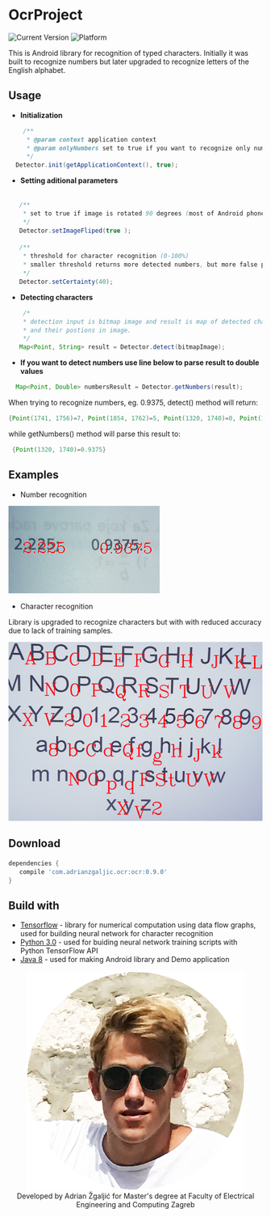 
# OcrProject

![Current Version](https://img.shields.io/badge/version-0.9.0-green.svg)
![Platform](https://img.shields.io/badge/platform-Android-brightgreen.svg)
<br>

This is Android library for recognition of typed characters. 
Initially it was built to recognize numbers but later upgraded to recognize letters of the English alphabet.

## Usage

* **Initialization**
```java
    /**
     * @param context application context
     * @param onlyNumbers set to true if you want to recognize only numbers, false if recognition of all characters is needed
     */
  Detector.init(getApplicationContext(), true);

```

* **Setting aditional parameters**
```java
   
   /**
    * set to true if image is rotated 90 degrees (most of Android phones return rotated image)
    */
   Detector.setImageFliped(true );
   
   /**
    * threshold for character recognition (0-100%)
    * smaller threshold returns more detected numbers, but more false positives and vice versa
    */
   Detector.setCertainty(40);
```

* **Detecting characters**
```java
    /*
    * detection input is bitmap image and result is map of detected characters 
    * and their postions in image.
    */
   Map<Point, String> result = Detector.detect(bitmapImage);
```


* **If you want to detect numbers use line below to parse result to double values**
```java
  Map<Point, Double> numbersResult = Detector.getNumbers(result);
```

When trying to recognize numbers, eg. 0.9375, detect() method will return:
```java
{Point(1741, 1756)=7, Point(1854, 1762)=5, Point(1320, 1740)=0, Point(1370, 1743)=., Point(1617, 1751)=3, Point(1505, 1748)=9}
```

while getNumbers() method will parse this result to:
```java
 {Point(1320, 1740)=0.9375}
```


## Examples


* Number recognition

![Logo](number_recognitio_small.png)


* Character recognition

Library is upgraded to recognize characters but with with reduced accuracy due to lack of training samples.

![Logo](character_recognition_small.png)




## Download


```groovy
dependencies {
   compile 'com.adrianzgaljic.ocr:ocr:0.9.0'
}
```



## Build with

- [Tensorflow](https://www.tensorflow.org/) -  library for numerical computation using data flow graphs, used for building neural network for character recognition
- [Python 3.0](https://www.python.org/) - used for buiding neural network training scripts with Python TensorFlow API
- [Java 8](https://developer.android.com/guide/platform/j8-jack.html) - used for making Android library and Demo application


<p align="center">
 <img src="https://github.com/adrianzgaljic/OcrProject/blob/master/pp.png"/>
    Developed by Adrian Žgaljić
    for Master's degree
    at Faculty of Electrical Engineering and Computing Zagreb
</p>




